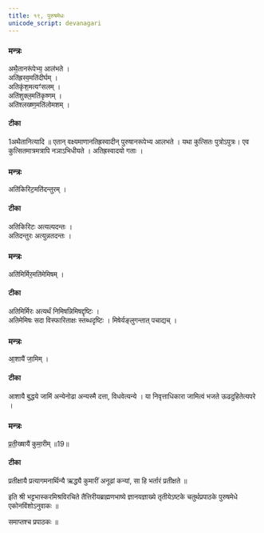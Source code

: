 ```yaml
---
title: १९, पुरुषमेधः
unicode_script: devanagari
---
```

###  मन्त्रः
अथै॒तानरू॑पेभ्य॒ आल॑भते ।  
अति॑ह्रस्व॒मति॑दीर्घम् ।  
अतिकृ॑श॒मत्यꣳ॑सलम् ।  
अति॑शुक्ल॒मति॑कृष्णम् ।  
अति॑श्लख्ष्ण॒मति॑लोमशम् ।  

#### टीका  
1अथैतानित्यादि ॥ एतान् वक्ष्यमाणानतिह्रस्वादीन् पुरुषानरूपेभ्य आलभते । यथा कुत्सितः पुत्रोऽपुत्रः। एव कुत्सितमात्रमत्रापि नञाऽभिधीयते । अतिह्रस्वादयो गताः ।  
###  मन्त्रः
अति॑किरिट॒मति॑दन्तुरम् ।  

#### टीका  
अतिकिरिटः अत्यल्पदन्तः ।  
अतिदन्तुरः अत्युन्नतदन्तः ।  
###  मन्त्रः
अति॑मिर्मिर॒मति॑मेमिषम् ।  

#### टीका  
अतिमिर्मिरः अत्यर्थं निमिषन्निमिषद्दृष्टिः ।  
अतिमेमिषः सदा विस्फारिताक्षः स्तब्धदृष्टिः । मिषेर्यङ्लुगन्तात् पचाद्यच् ।  
###  मन्त्रः
आ॒शायै॑ जा॒मिम् ।  

#### टीका  

आशायै बुद्धये जामिं अन्येनोढा अन्यस्मै दत्ता, विधवेत्यन्ये । या निवृत्ताधिकारा जामित्वं भजते ऊढदुहितेत्यपरे ।  

###  मन्त्रः
प्र॒ती॒ख्षायै॑ कुमा॒रीम् ॥19॥  

#### टीका
प्रतीक्षायै प्रत्यागमनार्थिन्यै ऋद्ध्यै कुमारीं अनूढां कन्यां, सा हि भर्तारं प्रतीक्षते ॥

इति श्री भट्टभास्करमिश्रविरचिते तैत्तिरीयब्राह्मणभाष्ये ज्ञानयज्ञाख्ये तृतीयेऽष्टके चतुर्थप्रपाठके पुरुषमेधे एकोनविंशोऽनुवाकः ॥

समाप्तश्च प्रपाठकः ॥  
